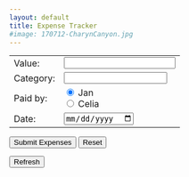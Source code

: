 ```yaml
---
layout: default
title: Expense Tracker
#image: 170712-CharynCanyon.jpg
---
```


<form id="expenses" action="https://script.google.com/macros/s/AKfycbydrwmhU3oWKqieyXqedAsAz8825CKjaFh9PboC0Jx0IchSk8Y/exec">
  <table>
    <tr> <td>
       Value: </td> <td>
	   <input type="number" name="value" min="0" step="0.01" style="width:200px" required>
	</td> </tr>	
    <tr> <td>
       Category: </td> <td>
	    <input list="category" name="category">
		  <datalist id="category">
            <option value="Internet Explorer">
			<option value="Firefox">
			<option value="Chrome">
			<option value="Opera">
			<option value="Safari">
		  </datalist>
	</td> </tr>
    <tr> <td>
       Paid by: </td> <td>
	   <input type="radio" name="paid_by" value="Jan" checked> Jan<br>
       <input type="radio" name="paid_by" value="Celia"> Celia<br>
	</td> </tr>
    <tr> <td>
       Date: </td> <td>
	   <input type="date" name="date">
	</td> </tr>	
  </table>
  <input type="submit" id="mySubmit" value="Submit Expenses">  
  <input type="reset">
</form>

<span id="myConf"></span></p>


<FORM>
<INPUT TYPE="button" onClick="history.go(0)" VALUE="Refresh">
</FORM>

<script src="//ajax.googleapis.com/ajax/libs/jquery/1.9.1/jquery.min.js"></script>

<script type="text/javascript">
$(document).ready(function(){
    // References:
    var $form = $('#expenses');
    var $conf = $('#myConf');
    var $subm = $('#mySubmit');	
    var $impt = $form.find(':input').not(':button, :submit, :reset, :hidden');
    // Submit function:
    $form.submit(function(){
        $.post($(this).attr('action'), $(this).serialize(), function(response){
     // On success, clear all inputs;      $impt.val('').attr('value','').removeAttr('checked').removeAttr('selected');
     // Write a confirmation message:
            $conf.html("Submitted");			
            alert("Submitted.");
     // Disable the submit button:
            $subm.prop('disabled', true);
        },'json');
        return false;
    });
});
</script>




